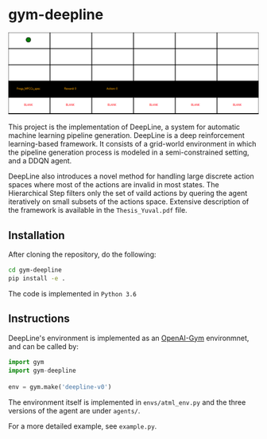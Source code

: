 # gym-deepline
![](render.gif)

This project is the implementation of DeepLine, a system for automatic machine learning pipeline generation. 
DeepLine is a deep reinforcement learning-based framework. It consists of a grid-world environment in which the pipeline generation process is modeled in a semi-constrained setting, and a DDQN agent.

DeepLine also introduces a novel method for handling large discrete action spaces where most of the actions are invalid in most states. The Hierarchical Step filters only the set of vaild actions by quering the agent iteratively on small subsets of the actions space. 
Extensive description of the framework is available in the `Thesis_Yuval.pdf` file.

## Installation
After cloning the repository, do the following:
```bash
cd gym-deepline
pip install -e .
```
The code is implemented in `Python 3.6`

## Instructions
DeepLine's environment is implemented as an [OpenAI-Gym](https://gym.openai.com/) environmnet, and can be called by:
```python
import gym
import gym-deepline

env = gym.make('deepline-v0')
```

The environment itself is implemented in `envs/atml_env.py` and the three versions of the agent are under `agents/`.

For a more detailed example, see `example.py`.

